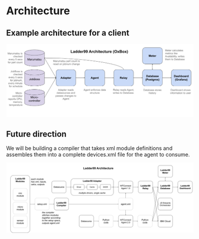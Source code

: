 # Architecture

## Example architecture for a client

![](architecture/oxbox.png)

<!-- source: https://docs.google.com/drawings/d/1xGao4xLcaIRWRmxj79V3sC0QmM1FU9Ocy87VtuWCwu4/edit?usp=sharing -->

## Future direction

We will be building a compiler that takes xml module definitions and assembles them into a complete devices.xml file for the agent to consume. 

![](architecture/future.png)

<!-- source: https://docs.google.com/drawings/d/15sOkAOn19ZKUNxN71hatihqXv8zn0Qg9ORM2j4Vcst8/edit?usp=sharing -->
